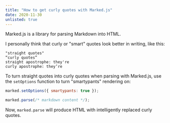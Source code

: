 ```yaml
---
title: "How to get curly quotes with Marked.js"
date: 2020-11-30
unlisted: true
---
```


Marked.js is a library for parsing Markdown into HTML.

I personally think that curly or "smart" quotes look better in writing, like this:

```
"straight quotes"
“curly quotes”
straight apostrophe: they're
curly apostrophe: they’re
```

To turn straight quotes into curly quotes when parsing with Marked.js, use the `setOptions` function to turn "smartypants" rendering on:

```javascript
marked.setOptions({ smartypants: true });

marked.parse(/* markdown content */);
```

Now, `marked.parse` will produce HTML with intelligently replaced curly quotes.
